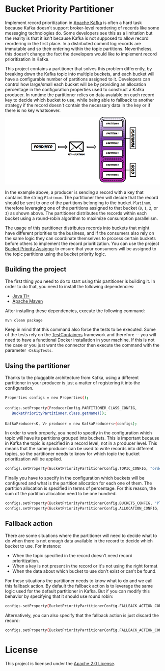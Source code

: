 # Bucket Priority Partitioner

Implement record prioritization in [Apache Kafka](https://kafka.apache.org) is often a hard task because Kafka doesn't support broker-level reordering of records like some messaging technologies do.
Some developers see this as a limitation but the reality is that it isn't because Kafka is not supposed to allow record reordering in the first place.
In a distributed commit log records are immutable and so their ordering within the topic partitions.
Nevertheless, this doesn't change the fact the developers would like to implement record prioritization in Kafka.

This project contains a partitioner that solves this problem differently, by breaking down the Kafka topic into multiple buckets, and each bucket will have a configurable number of partitions assigned to it.
Developers can control how large/small each bucket will be by providing an allocation percentage in the configuration properties used to construct a Kafka producer.
In runtime the partitioner relies on data avaiable on each record key to decide which bucket to use, while being able to fallback to another strategy if the record doesn't contain the necessary data in the key or if there is no key whatsoever.

![High Level Overview](images/high-level-overview.png)

In the example above, a producer is sending a record with a key that contains the string `Platinum`.
The partitioner then will decide that the record should be sent to one of the partitions belonging to the bucket `Platinum`, therefore leveraging one of the partitions assigned to that bucket (`0`, `1`, `2`, or `3`) as shown above.
The partitioner distributes the records within each bucket using a round-robin algorithm to maximize consumption parallelism.

The usage of this partitioner distributes records into buckets that might have different priorities to the business, and if the consumers also rely on the same logic they can coordinate themselves to process certain buckets before others to implement the record prioritization.
You can use the project [Bucket Priority Assignor](https://github.com/riferrei/bucket-priority-assignor) to ensure that your consumers will be assigned to the topic partitions using the bucket priority logic.

## Building the project

The first thing you need to do to start using this partitioner is building it. In order to do that, you need to install the following dependencies:

- [Java 11+](https://openjdk.java.net/)
- [Apache Maven](https://maven.apache.org/)

After installing these dependencies, execute the following command:

```bash
mvn clean package
```

Keep in mind that this command also force the tests to be executed. Some of the tests rely on the [TestContainers](https://www.testcontainers.org/) framework and therefore -- you will need to have a functional Docker installation in your machine.
If this is not the case or you just want the connector then execute the command with the parameter `-DskipTests`.

## Using the partitioner

Thanks to the pluggable architecture from Kafka, using a different partitioner in your producer is just a matter of registering it into the configuration.

```bash
Properties configs = new Properties();

configs.setProperty(ProducerConfig.PARTITIONER_CLASS_CONFIG,
   BucketPriorityPartitioner.class.getName());

KafkaProducer<K, V> producer = new KafkaProducer<>(configs);
```

In order to work properly, you need to specify in the configuration which topic will have its partitions grouped into buckets.
This is important because in Kafka the topic is specified in a record level, not in a producer level.
This means that the same producer can be used to write records into different topics, so the partitioner needs to know for which topic the bucket prioritization will be applied.


```bash
configs.setProperty(BucketPriorityPartitionerConfig.TOPIC_CONFIG, "orders");
```

Finally you have to specify in the configuration which buckets will be configured and what is the partition allocation for each one of them.
The partition allocation is specified in terms of percentage.
For this reason, the sum of the partition allocation need to be one hundred.


```bash
configs.setProperty(BucketPriorityPartitionerConfig.BUCKETS_CONFIG, "Platinum, Gold");
configs.setProperty(BucketPriorityPartitionerConfig.ALLOCATION_CONFIG, "70, 30");
```

## Fallback action

There are some situations where the partitioner will need to decide what to do when there is not enough data available in the record to decide which bucket to use. For instance:

* When the topic specified in the record doesn't need record prioritization.
* When a key is not present in the record or it's not using the right format.
* When the data about which bucket to use don't exist or can't be found.

For these situations the partitioner needs to know what to do and we call this fallback action.
By default the fallback action is to leverage the same logic used for the default partitioner in Kafka.
But if you can modify this behavior by specifying that it should use round robin:

```bash
configs.setProperty(BucketPriorityPartitionerConfig.FALLBACK_ACTION_CONFIG, "RoundRobin");
```

Alternatively, you can also specify that the fallback action is just discard the record:

```bash
configs.setProperty(BucketPriorityPartitionerConfig.FALLBACK_ACTION_CONFIG, "Discard");
```

# License

This project is licensed under the [Apache 2.0 License](./LICENSE).
